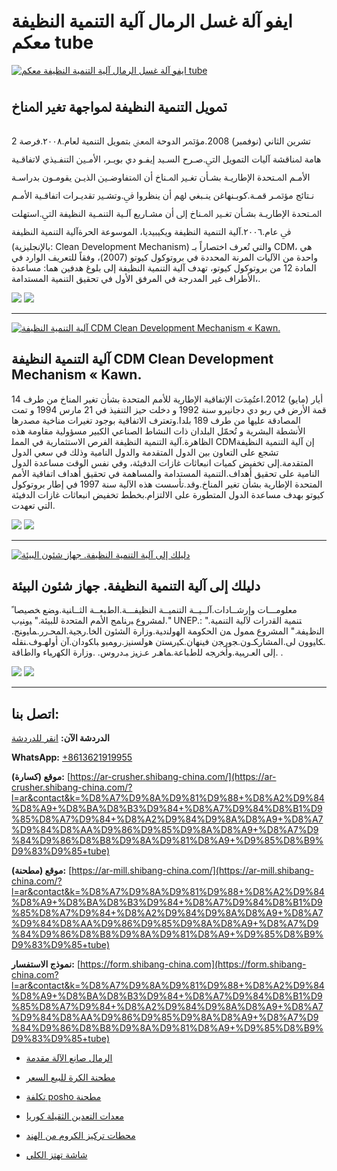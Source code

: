 # ايفو آلة غسل الرمال آلية التنمية النظيفة معكم tube

<a href="https://swt.shibang-china.com/?l=ar&img&k=%D8%A7%D9%8A%D9%81%D9%88+%D8%A2%D9%84%D8%A9+%D8%BA%D8%B3%D9%84+%D8%A7%D9%84%D8%B1%D9%85%D8%A7%D9%84+%D8%A2%D9%84%D9%8A%D8%A9+%D8%A7%D9%84%D8%AA%D9%86%D9%85%D9%8A%D8%A9+%D8%A7%D9%84%D9%86%D8%B8%D9%8A%D9%81%D8%A9+%D9%85%D8%B9%D9%83%D9%85+tube" target="_blank">![ايفو آلة غسل الرمال آلية التنمية النظيفة معكم tube](http://static.shibang-china.com/all-800x300/606.jpg)</a>

## ﲤﻮﻳﻞ ﺍﻟﺘﻨﻤﻴﺔ ﺍﻟﻨﻈﻴﻔﺔ ﳌﻮﺍﺟﻬﺔ ﺗﻐﲑ ﺍﳌﻨﺎﺥ
2 تشرين الثاني (نوفمبر) 2008.ﻣﺆﲤﺮ ﺍﻟﺪﻭﺣﺔ ﺍﳌﻌﲏ ﺑﺘﻤﻮﻳﻞ ﺍﻟﺘﻨﻤﻴﺔ ﻟﻌﺎﻡ.٢٠٠٨.ﻓﺮﺻﺔ ﻫﺎﻣﺔ ﳌﻨﺎﻗﺸﺔ ﺁﻟﻴﺎﺕ ﺍﻟﺘﻤﻮﻳﻞ ﺍﻟﱵ.ﺻـﺮﺡ ﺍﻟﺴـﻴﺪ ﺇﻳﻔـﻮ ﺩﻱ ﺑﻮﻳـﺮ، ﺍﻷﻣـﲔ ﺍﻟﺘﻨﻔـﻴﺬﻱ ﻻﺗﻔﺎﻗـﻴﺔ ﺍﻷﻣـﻢ ﺍﳌـﺘﺤﺪﺓ ﺍﻹﻃﺎﺭﻳـﺔ ﺑﺸـﺄﻥ ﺗﻐـﲑ ﺍﳌـﻨﺎﺥ ﺃﻥ ﺍﳌﺘﻔﺎﻭﺿـﲔ ﺍﻟﺬﻳـﻦ ﻳﻘﻮﻣـﻮﻥ ﺑﺪﺭﺍﺳـﺔ ﻧـﺘﺎﺋﺞ ﻣﺆﲤـﺮ ﻗﻤـﺔ.ﻛﻮﺑـﻨﻬﺎﻏﻦ ﻳﻨـﺒﻐﻲ ﳍﻢ ﺃﻥ ﻳﻨﻈﺮﻭﺍ ﰲ.ﻭﺗﺸـﲑ ﺗﻘﺪﻳـﺮﺍﺕ ﺍﺗﻔﺎﻗـﻴﺔ ﺍﻷﻣـﻢ ﺍﳌـﺘﺤﺪﺓ ﺍﻹﻃﺎﺭﻳـﺔ ﺑﺸـﺄﻥ ﺗﻐـﲑ ﺍﳌـﻨﺎﺥ ﺇﱃ ﺃﻥ ﻣﺸـﺎﺭﻳﻊ ﺁﻟـﻴﺔ ﺍﻟﺘﻨﻤـﻴﺔ ﺍﻟﻨﻈﻴﻔﺔ ﺍﻟﱵ.ﺍﺳﺘﻬﻠﺖ ﰲ ﻋﺎﻡ.٢٠٠٦.آلية التنمية النظيفة ويكيبيديا، الموسوعة الحرةآلية التنمية النظيفة (بالإنجليزية: Clean Development Mechanism) والتي تُعرف اختصاراً بـ CDM، هي واحدة من الآليات المرنة المحددة في بروتوكول كيوتو (2007)، وفقاً للتعريف الوارد في المادة 12 من بروتوكول كيوتو، تهدف آلية التنمية النظيفة إلى بلوغ هدفين هما: مساعدة الأطراف غير المدرجة في المرفق الأول في تحقيق التنمية المستدامة،.


<a href="https://whatsapp.shibangsoft.com/WhatsApp.php" target="_blank" title="WhatsApp">![](http://static.shibang-china.com/icon/whatsapp.png)</a> <a href="https://swt.shibang-china.com/?l=ar&icon&k=%D8%A7%D9%8A%D9%81%D9%88+%D8%A2%D9%84%D8%A9+%D8%BA%D8%B3%D9%84+%D8%A7%D9%84%D8%B1%D9%85%D8%A7%D9%84+%D8%A2%D9%84%D9%8A%D8%A9+%D8%A7%D9%84%D8%AA%D9%86%D9%85%D9%8A%D8%A9+%D8%A7%D9%84%D9%86%D8%B8%D9%8A%D9%81%D8%A9+%D9%85%D8%B9%D9%83%D9%85+tube" target="_blank">![](http://static.shibang-china.com/icon/chat-ar.png)</a>

---

<a href="https://swt.shibang-china.com/?l=ar&img&k=%D8%A7%D9%8A%D9%81%D9%88+%D8%A2%D9%84%D8%A9+%D8%BA%D8%B3%D9%84+%D8%A7%D9%84%D8%B1%D9%85%D8%A7%D9%84+%D8%A2%D9%84%D9%8A%D8%A9+%D8%A7%D9%84%D8%AA%D9%86%D9%85%D9%8A%D8%A9+%D8%A7%D9%84%D9%86%D8%B8%D9%8A%D9%81%D8%A9+%D9%85%D8%B9%D9%83%D9%85+tube" target="_blank">![آلية التنمية النظيفة CDM Clean Development Mechanism « Kawn.](http://static.shibang-china.com/all-800x300/1198.jpg)</a>

## آلية التنمية النظيفة CDM Clean Development Mechanism « Kawn.
14 أيار (مايو) 2012.اعتُمِدَت الإتفاقية الإطارية للأمم المتحدة بشأن تغير المناخ من طرف قمة الأرض في ريو دي دجانيرو سنة 1992 و دخلت حيز التنفيذ في 21 مارس 1994 و تمت المصادقة عليها من طرف 189 بلدا.وتعترف الاتفاقية بوجود تغيرات مناخية مصدرها الأنشطة البشرية و تُحمّل البلدان ذات النشاط الصناعي الكبير مسؤولية مقاومة هذه الظاهرة.ﺁﻟﻴﺔ ﺍﻟﺘﻨﻤﻴﺔ ﺍﻟﻨﻈﻴﻔﺔ ﺍﻟﻔﺮﺹ ﺍﻻﺳﺘﺜﻤﺎﺭﻳﺔ ﻓﻲ ﺍﻟﻤﻤﻠ CDMﺇﻥ ﺁﻟﻴﺔ ﺍﻟﺘﻨﻤﻴﺔ ﺍﻟﻨﻈﻴﻔﺔ ﺗﺸﺠﻊ ﻋﻠﻰ ﺍﻟﺘﻌﺎﻭﻥ ﺑﻴﻦ ﺍﻟﺪﻭﻝ ﺍﻟﻤﺘﻘﺪﻣﺔ ﻭﺍﻟﺪﻭﻝ ﺍﻟﻨﺎﻣﻴﺔ ﻭﺫﻟﻚ ﻓﻲ ﺳﻌﻲ ﺍﻟﺪﻭﻝ ﺍﻟﻤﺘﻘﺪﻣﺔ.ﺇﻟﻰ ﺗﺨﻔﻴﺾ ﻛﻤﻴﺎﺕ ﺍﻧﺒﻌﺎﺛﺎﺕ ﻏﺎﺯﺍﺕ ﺍﻟﺪﻓﻴﺌﺔ، ﻭﻓﻲ ﻧﻔﺲ ﺍﻟﻮﻗﺖ ﻣﺴﺎﻋﺪﺓ ﺍﻟﺪﻭﻝ ﺍﻟﻨﺎﻣﻴﺔ ﻋﻠﻰ ﺗﺤﻘﻴﻖ ﺃﻫﺪﺍﻑ.ﺍﻟﺘﻨﻤﻴﺔ ﺍﻟﻤﺴﺘﺪﺍﻣﺔ ﻭﺍﻟﻤﺴﺎﻫﻤﺔ ﻓﻲ ﺗﺤﻘﻴﻖ ﺃﻫﺪﺍﻑ ﺍﺗﻔﺎﻗﻴﺔ ﺍﻷﻣﻢ ﺍﻟﻤﺘﺤﺪﺓ ﺍﻹﻃﺎﺭﻳﺔ ﺑﺸﺄﻥ ﺗﻐﻴﺮ ﺍﻟﻤﻨﺎﺥ.ﻭﻗﺪ.ﺗﺄﺳﺴﺖ ﻫﺬه ﺍﻵﻟﻴﺔ ﺳﻨﺔ 1997 ﻓﻲ ﺇﻃﺎﺭ ﺑﺮﻭﺗﻮﻛﻮﻝ ﻛﻴﻮﺗﻮ ﺑﻬﺪﻑ ﻣﺴﺎﻋﺪﺓ ﺍﻟﺪﻭﻝ ﺍﻟﻤﺘﻄﻮﺭﺓ ﻋﻠﻰ ﺍﻻﻟﺘﺰﺍﻡ.ﺑﺨﻄﻂ ﺗﺨﻔﻴﺾ ﺍﻧﺒﻌﺎﺛﺎﺕ ﻏﺎﺯﺍﺕ ﺍﻟﺪﻓﻴﺌﺔ ﺍﻟﺘﻲ ﺗﻌﻬﺪﺕ.


<a href="https://whatsapp.shibangsoft.com/WhatsApp.php" target="_blank" title="WhatsApp">![](http://static.shibang-china.com/icon/whatsapp.png)</a> <a href="https://swt.shibang-china.com/?l=ar&icon&k=%D8%A7%D9%8A%D9%81%D9%88+%D8%A2%D9%84%D8%A9+%D8%BA%D8%B3%D9%84+%D8%A7%D9%84%D8%B1%D9%85%D8%A7%D9%84+%D8%A2%D9%84%D9%8A%D8%A9+%D8%A7%D9%84%D8%AA%D9%86%D9%85%D9%8A%D8%A9+%D8%A7%D9%84%D9%86%D8%B8%D9%8A%D9%81%D8%A9+%D9%85%D8%B9%D9%83%D9%85+tube" target="_blank">![](http://static.shibang-china.com/icon/chat-ar.png)</a>

---

<a href="https://swt.shibang-china.com/?l=ar&img&k=%D8%A7%D9%8A%D9%81%D9%88+%D8%A2%D9%84%D8%A9+%D8%BA%D8%B3%D9%84+%D8%A7%D9%84%D8%B1%D9%85%D8%A7%D9%84+%D8%A2%D9%84%D9%8A%D8%A9+%D8%A7%D9%84%D8%AA%D9%86%D9%85%D9%8A%D8%A9+%D8%A7%D9%84%D9%86%D8%B8%D9%8A%D9%81%D8%A9+%D9%85%D8%B9%D9%83%D9%85+tube" target="_blank">![دليلك إلى آلية التنمية النظيفة. جهاز شئون البيئة](http://static.shibang-china.com/all-800x300/52.jpg)</a>

## دليلك إلى آلية التنمية النظيفة. جهاز شئون البيئة
ﻣﻌﻠﻮﻣـــﺎت وإرﺷــﺎدات.ﺁﻟــﻴــﺔ اﻟﺘﻨﻤﻴــﺔ اﻟﻨﻈﻴﻔـــﺔ.ﺍﻟﻁﺒﻌــﺔ ﺍﻟﺜــﺎﻨﻴﺔ.ﻭﻀﻊ ﺨﺼﻴﺼﺎﹰ ﻟﻤﺸﺭﻭﻉ ﺒﺭﻨﺎﻤﺞ ﺍﻷﻤﻡ ﺍﻟﻤﺘﺤﺩﺓ ﻟﻠﺒﻴﺌﺔ.&quot; ﻴﻭﻨﻴﺏ.&quot; UNEP.: &quot;.ﺘﻨﻤﻴﺔ ﺍﻟﻘﺩﺭﺍﺕ ﻵﻟﻴﺔ ﺍﻟﺘﻨﻤﻴﺔ ﺍﻟﻨﻅﻴﻔﺔ.&quot; ﺍﻟﻤﺸﺭﻭﻉ ﻤﻤﻭل ﻤﻥ ﺍﻟﺤﻜﻭﻤﺔ ﺍﻟﻬﻭﻟﻨﺩﻴﺔ.ﻭﺯﺍﺭﺓ ﺍﻟﺸﺌﻭﻥ ﺍﻟﺨﺎ.ﺭﺠﻴﺔ.ﺍﻟﻤﺤـﺭﺭ.ﻤﺎﻴﻭﻨﺞ. .ﻜﺎﻴﻭﻭﻥ ﻟﻰ.ﺍﻟﻤﺸﺎﺭﻜـﻭﻥ.ﺠﻭﺭﺠﻥ ﻓﻴﻨﻬﺎﻥ.ﻜﻴﺭﺴﺘﻥ ﻫﻭﻟﺴﻨﻴﺯ.ﺭﻭﻤﻴﻭ ﺒﺎﻜﻭﺩﺍﻥ.ﺁﻥ ﺃﻭﻟﻬـﻭﻑ.ﻨﻘﻠﻪ ﺇﻟﻰ ﺍﻟﻌـﺭﺒﻴﺔ.ﻭﺃﺨﺭﺠﻪ ﻟﻠﻁﺒﺎﻋﺔ.ﻤﺎﻫـﺭ ﻋـﺯﻴﺯ ﺒـﺩﺭﻭﺱ. .ﻭﺯﺍﺭﺓ ﺍﻟﻜﻬﺭﺒﺎﺀ ﻭﺍﻟﻁﺎﻗﺔ. .

<a href="https://whatsapp.shibangsoft.com/WhatsApp.php" target="_blank" title="WhatsApp">![](http://static.shibang-china.com/icon/whatsapp.png)</a> <a href="https://swt.shibang-china.com/?l=ar&icon&k=%D8%A7%D9%8A%D9%81%D9%88+%D8%A2%D9%84%D8%A9+%D8%BA%D8%B3%D9%84+%D8%A7%D9%84%D8%B1%D9%85%D8%A7%D9%84+%D8%A2%D9%84%D9%8A%D8%A9+%D8%A7%D9%84%D8%AA%D9%86%D9%85%D9%8A%D8%A9+%D8%A7%D9%84%D9%86%D8%B8%D9%8A%D9%81%D8%A9+%D9%85%D8%B9%D9%83%D9%85+tube" target="_blank">![](http://static.shibang-china.com/icon/chat-ar.png)</a>

---
## اتصل بنا:

**الدردشة الآن:** [انقر للدردشة](https://swt.shibang-china.com?l=ar&contact&k=%D8%A7%D9%8A%D9%81%D9%88+%D8%A2%D9%84%D8%A9+%D8%BA%D8%B3%D9%84+%D8%A7%D9%84%D8%B1%D9%85%D8%A7%D9%84+%D8%A2%D9%84%D9%8A%D8%A9+%D8%A7%D9%84%D8%AA%D9%86%D9%85%D9%8A%D8%A9+%D8%A7%D9%84%D9%86%D8%B8%D9%8A%D9%81%D8%A9+%D9%85%D8%B9%D9%83%D9%85+tube)

**WhatsApp:**  [+8613621919955](https://whatsapp.shibangsoft.com/WhatsApp.php)

**موقع (كسارة):** [https://ar-crusher.shibang-china.com/](https://ar-crusher.shibang-china.com/?l=ar&contact&k=%D8%A7%D9%8A%D9%81%D9%88+%D8%A2%D9%84%D8%A9+%D8%BA%D8%B3%D9%84+%D8%A7%D9%84%D8%B1%D9%85%D8%A7%D9%84+%D8%A2%D9%84%D9%8A%D8%A9+%D8%A7%D9%84%D8%AA%D9%86%D9%85%D9%8A%D8%A9+%D8%A7%D9%84%D9%86%D8%B8%D9%8A%D9%81%D8%A9+%D9%85%D8%B9%D9%83%D9%85+tube)

**موقع (مطحنة):** [https://ar-mill.shibang-china.com/](https://ar-mill.shibang-china.com/?l=ar&contact&k=%D8%A7%D9%8A%D9%81%D9%88+%D8%A2%D9%84%D8%A9+%D8%BA%D8%B3%D9%84+%D8%A7%D9%84%D8%B1%D9%85%D8%A7%D9%84+%D8%A2%D9%84%D9%8A%D8%A9+%D8%A7%D9%84%D8%AA%D9%86%D9%85%D9%8A%D8%A9+%D8%A7%D9%84%D9%86%D8%B8%D9%8A%D9%81%D8%A9+%D9%85%D8%B9%D9%83%D9%85+tube)

**نموذج الاستفسار:** [https://form.shibang-china.com](https://form.shibang-china.com?l=ar&contact&k=%D8%A7%D9%8A%D9%81%D9%88+%D8%A2%D9%84%D8%A9+%D8%BA%D8%B3%D9%84+%D8%A7%D9%84%D8%B1%D9%85%D8%A7%D9%84+%D8%A2%D9%84%D9%8A%D8%A9+%D8%A7%D9%84%D8%AA%D9%86%D9%85%D9%8A%D8%A9+%D8%A7%D9%84%D9%86%D8%B8%D9%8A%D9%81%D8%A9+%D9%85%D8%B9%D9%83%D9%85+tube)

* [الرمال صانع الآلة مقدمة](../30/%D8%A7%D9%84%D8%B1%D9%85%D8%A7%D9%84%20%D8%B5%D8%A7%D9%86%D8%B9%20%D8%A7%D9%84%D8%A2%D9%84%D8%A9%20%D9%85%D9%82%D8%AF%D9%85%D8%A9.md)

* [مطحنة الكرة للبيع السعر](../26/%D9%85%D8%B7%D8%AD%D9%86%D8%A9%20%D8%A7%D9%84%D9%83%D8%B1%D8%A9%20%D9%84%D9%84%D8%A8%D9%8A%D8%B9%20%D8%A7%D9%84%D8%B3%D8%B9%D8%B1.md)

* [تكلفة posho مطحنة](../29/%D8%AA%D9%83%D9%84%D9%81%D8%A9%20posho%20%D9%85%D8%B7%D8%AD%D9%86%D8%A9.md)

* [معدات التعدين الثقيلة كوريا](../30/%D9%85%D8%B9%D8%AF%D8%A7%D8%AA%20%D8%A7%D9%84%D8%AA%D8%B9%D8%AF%D9%8A%D9%86%20%D8%A7%D9%84%D8%AB%D9%82%D9%8A%D9%84%D8%A9%20%D9%83%D9%88%D8%B1%D9%8A%D8%A7.md)

* [محطات تركيز الكروم من الهند](../27/%D9%85%D8%AD%D8%B7%D8%A7%D8%AA%20%D8%AA%D8%B1%D9%83%D9%8A%D8%B2%20%D8%A7%D9%84%D9%83%D8%B1%D9%88%D9%85%20%D9%85%D9%86%20%D8%A7%D9%84%D9%87%D9%86%D8%AF.md)

* [شاشة تهتز الكلي](../29/%D8%B4%D8%A7%D8%B4%D8%A9%20%D8%AA%D9%87%D8%AA%D8%B2%20%D8%A7%D9%84%D9%83%D9%84%D9%8A.md)